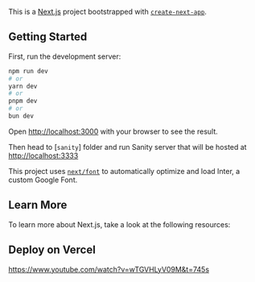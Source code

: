 This is a [Next.js](https://nextjs.org/) project bootstrapped with [`create-next-app`](https://github.com/vercel/next.js/tree/canary/packages/create-next-app).

## Getting Started

First, run the development server:

```bash
npm run dev
# or
yarn dev
# or
pnpm dev
# or
bun dev
```

Open [http://localhost:3000](http://localhost:3000) with your browser to see the result.

Then head to [`sanity`] folder and run Sanity server that will be hosted at [http://localhost:3333](http://localhost:3333)

This project uses [`next/font`](https://nextjs.org/docs/basic-features/font-optimization) to automatically optimize and load Inter, a custom Google Font.

## Learn More

To learn more about Next.js, take a look at the following resources:

## Deploy on Vercel

<!-- ## YouTube Videos to watch

How I Made My Website Load in 0.364 Seconds - by JavaScript Mastery
https://www.youtube.com/watch?v=3WCIyNOrzwM&t=3739s

# stopped at 43:30 (HomePage)

comments - think if you want to implement Footer component from that video

SEO in Next.js 14 - The Ultimate Guide (Metadata, Sitemap, Robots, Google Search Console, Caching) - by Coding in Flow

# stopped at 56:00 - Follow the last section of the video on Google Search Console & Vercel Analytics connection -->

https://www.youtube.com/watch?v=wTGVHLyV09M&t=745s
